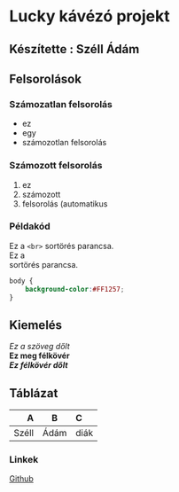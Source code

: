 # Lucky kávézó projekt
## Készítette : Széll Ádám

## Felsorolások

### Számozatlan felsorolás

- ez
- egy
- számozotlan felsorolás

### Számozott felsorolás

1. ez
1. számozott
1. felsorolás (automatikus

### Példakód

Ez a  `<br>` sortörés parancsa.
<br>
Ez a <br> sortörés parancsa.

```CSS
body {
    background-color:#FF1257;
}
```

## Kiemelés

_Ez a szöveg dőlt_<br>
__Ez meg félkövér__<br>
___Ez félkövér dőlt___

## Táblázat

|A  |B  |C  |
|---:|:---:|:---|
|Széll|Ádám|diák

### Linkek

[Github](https://github.com/szelladamkeri/lucky12C1)